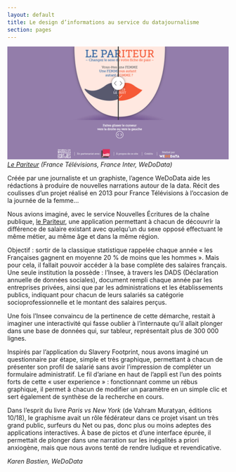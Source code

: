 ```yaml
---
layout: default
title: Le design d’informations au service du datajournalisme
section: pages
---
```


<div class="imageblock">
<div class="content">
<img alt="Le Pariteur" src="../img/lepariteur.png"></div>
<div class="title"><em><a href='http://appli-parite.nouvelles-ecritures.francetv.fr/#'>Le Pariteur</a> (France Télévisions, France Inter, WeDoData)</em></div></div>

Créée par une journaliste et un graphiste, l’agence WeDoData aide les rédactions à produire de nouvelles narrations autour de la data. Récit des coulisses d’un projet réalisé en 2013 pour France Télévisions à l’occasion de la journée de la femme...

Nous avions imaginé, avec le service Nouvelles Écritures de la chaîne publique, [le Pariteur](http://appli-parite.nouvelles-ecritures.francetv.fr), une application permettant à chacun de découvrir la différence de salaire existant avec quelqu’un du sexe opposé effectuant le même métier, au même âge et dans la même région.

Objectif : sortir de la classique statistique rappelée chaque année « les Françaises gagnent en moyenne 20 % de moins que les hommes ». Mais pour cela, il fallait pouvoir accéder à la base complète des salaires français. Une seule institution la possède : l’Insee, à travers les DADS (Déclaration annuelle de données sociales), document rempli chaque année par les entreprises privées, ainsi que par les administrations et les établissements publics, indiquant pour chacun de leurs salariés sa catégorie socioprofessionnelle et le montant des salaires perçus.

Une fois l’Insee convaincu de la pertinence de cette démarche, restait à imaginer une interactivité qui fasse oublier à l’internaute qu’il allait plonger dans une base de données qui, sur tableur, représentait plus de 300 000 lignes.

Inspirés par l’application du Slavery Footprint, nous avons imaginé un questionnaire par étape, simple et très graphique, permettant à chacun de présenter son profil de salarié sans avoir l’impression de compléter un formulaire administratif. Le fil d’ariane en haut de l’appli est l’un des points forts de cette « user experience » : fonctionnant comme un rébus graphique, il permet à chacun de modifier un paramètre en un simple clic et sert également de synthèse de la recherche en cours.

Dans l’esprit du livre _Paris vs New York_ (de Vahram Muratyan, éditions 10/18), le graphisme avait un rôle fédérateur dans ce projet visant un très grand public, surfeurs du Net ou pas, donc plus ou moins adeptes des applications interactives. À base de pictos et d’une interface épurée, il permettait de plonger dans une narration sur les inégalités a priori anxiogène, mais que nous avons tenté de rendre ludique et revendicative.

_Karen Bastien, WeDoData_